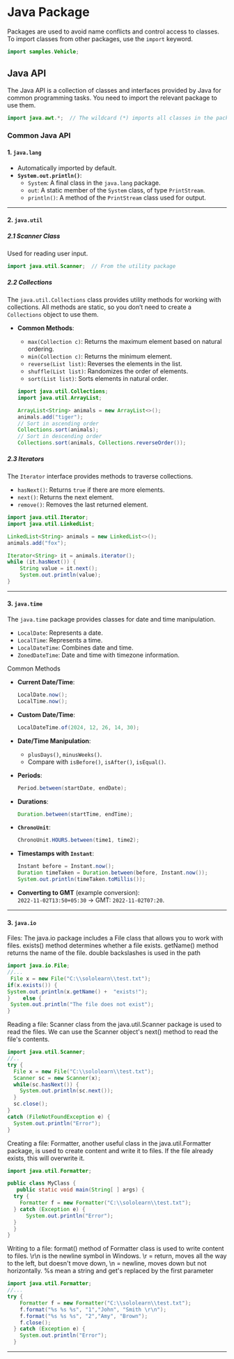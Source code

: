 # Java Package

Packages are used to avoid name conflicts and control access to classes. To import classes from other packages, use the `import` keyword.  

```java
import samples.Vehicle;
```

## Java API

The Java API is a collection of classes and interfaces provided by Java for common programming tasks. You need to import the relevant package to use them.  

```java
import java.awt.*;  // The wildcard (*) imports all classes in the package
```

### Common Java API

#### 1. `java.lang`

- Automatically imported by default.  
- **`System.out.println()`**:  
  - `System`: A final class in the `java.lang` package.  
  - `out`: A static member of the `System` class, of type `PrintStream`.  
  - `println()`: A method of the `PrintStream` class used for output.

---

#### 2. `java.util`

##### 2.1 **Scanner Class**

Used for reading user input.  

```java
import java.util.Scanner;  // From the utility package
```

##### 2.2 Collections  

The `java.util.Collections` class provides utility methods for working with collections. All methods are static, so you don’t need to create a `Collections` object to use them.

- **Common Methods**:
  - `max(Collection c)`: Returns the maximum element based on natural ordering.
  - `min(Collection c)`: Returns the minimum element.
  - `reverse(List list)`: Reverses the elements in the list.
  - `shuffle(List list)`: Randomizes the order of elements.
  - `sort(List list)`: Sorts elements in natural order.

  ```java
  import java.util.Collections;
  import java.util.ArrayList;

  ArrayList<String> animals = new ArrayList<>();
  animals.add("tiger");
  // Sort in ascending order
  Collections.sort(animals);
  // Sort in descending order
  Collections.sort(animals, Collections.reverseOrder());
  ```

##### 2.3 Iterators  

The `Iterator` interface provides methods to traverse collections.  

- `hasNext()`: Returns `true` if there are more elements.
- `next()`: Returns the next element.  
- `remove()`: Removes the last returned element.


```java
import java.util.Iterator;
import java.util.LinkedList;

LinkedList<String> animals = new LinkedList<>();
animals.add("fox");

Iterator<String> it = animals.iterator();    
while (it.hasNext()) {      
    String value = it.next();     
    System.out.println(value);       
}
```

---

#### 3. `java.time`

The `java.time` package provides classes for date and time manipulation.

- `LocalDate`: Represents a date.
- `LocalTime`: Represents a time.
- `LocalDateTime`: Combines date and time.
- `ZonedDateTime`: Date and time with timezone information.

Common Methods

- **Current Date/Time**:  

  ```java
  LocalDate.now();
  LocalTime.now();
  ```

- **Custom Date/Time**:  

  ```java
  LocalDateTime.of(2024, 12, 26, 14, 30);
  ```

- **Date/Time Manipulation**:  
  - `plusDays()`, `minusWeeks()`.  
  - Compare with `isBefore()`, `isAfter()`, `isEqual()`.

- **Periods**:  

  ```java
  Period.between(startDate, endDate);
  ```

- **Durations**:  

  ```java
  Duration.between(startTime, endTime);
  ```

- **`ChronoUnit`**:  

  ```java
  ChronoUnit.HOURS.between(time1, time2);
  ```

- **Timestamps with `Instant`**:  

  ```java
  Instant before = Instant.now();
  Duration timeTaken = Duration.between(before, Instant.now());
  System.out.println(timeTaken.toMillis());
  ```

- **Converting to GMT** (example conversion):  
  `2022-11-02T13:50+05:30` → GMT: `2022-11-02T07:20`.  

---

#### 3. `java.io`

Files: The java.io package includes a File class that allows you to work with files. exists() method determines whether a file exists. getName() method returns the name of the file. double backslashes is used in the path

```java
import java.io.File;
//...
 File x = new File("C:\\sololearn\\test.txt");    
if(x.exists()) {     
System.out.println(x.getName() +  "exists!");    
}    else {     
 System.out.println("The file does not exist");   
}
```

Reading a file: Scanner class from the java.util.Scanner package is used to read the files. We can use the Scanner object's next() method to read the file's contents.

```java
import java.util.Scanner;
//..
try {  
  File x = new File("C:\\sololearn\\test.txt");  
  Scanner sc = new Scanner(x);  
  while(sc.hasNext()) {    
    System.out.println(sc.next());  
  }  
  sc.close();
} 
catch (FileNotFoundException e) {  
  System.out.println("Error");
}
```

Creating a file: Formatter, another useful class in the java.util.Formatter package, is used to create content and write it to files. If the file already exists, this will overwrite it.

```java
import java.util.Formatter;

public class MyClass {
   public static void main(String[ ] args) {
  try {
    Formatter f = new Formatter("C:\\sololearn\\test.txt");
  } catch (Exception e) {
      System.out.println("Error");
  }
  }
}
```

Writing to a file: format() method of Formatter class is used to write content to files. \r\n is the newline symbol in Windows. \r = return, moves all the way to the left, but doesn't move down, \n = newline, moves down but not horizontally. %s mean a string and get's replaced by the first parameter

```java
import java.util.Formatter;
//... 
try {
    Formatter f = new Formatter("C:\\sololearn\\test.txt");
    f.format("%s %s %s", "1","John", "Smith \r\n");
    f.format("%s %s %s", "2","Amy", "Brown");
    f.close();    
  } catch (Exception e) {
    System.out.println("Error");
  }
  ```

---
